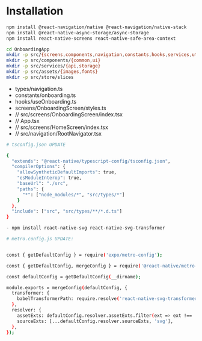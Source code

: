 
# Installation

```bash
npm install @react-navigation/native @react-navigation/native-stack
npm install @react-native-async-storage/async-storage
npm install react-native-screens react-native-safe-area-context
```

```bash
cd OnboardingApp
mkdir -p src/{screens,components,navigation,constants,hooks,services,utils,assets,types,store}
mkdir -p src/components/{common,ui}
mkdir -p src/services/{api,storage}
mkdir -p src/assets/{images,fonts}
mkdir -p src/store/slices
```

- types/navigation.ts
- constants/onboarding.ts
- hooks/useOnboarding.ts
- screens/OnboardingScreen/styles.ts
- // src/screens/OnboardingScreen/index.tsx
- // App.tsx
- // src/screens/HomeScreen/index.tsx
- // src/navigation/RootNavigator.tsx

```bash
# tsconfig.json UPDATE

{
  "extends": "@react-native/typescript-config/tsconfig.json",
  "compilerOptions": {
    "allowSyntheticDefaultImports": true,
    "esModuleInterop": true,
    "baseUrl": "./src",
    "paths": {
      "*": ["node_modules/*", "src/types/*"]
    }
  },
  "include": ["src", "src/types/**/*.d.ts"]
}

```

```bash
- npm install react-native-svg react-native-svg-transformer

# metro.config.js UPDATE:


const { getDefaultConfig } = require('expo/metro-config');

const { getDefaultConfig, mergeConfig } = require('@react-native/metro-config');

const defaultConfig = getDefaultConfig(__dirname);

module.exports = mergeConfig(defaultConfig, {
  transformer: {
    babelTransformerPath: require.resolve('react-native-svg-transformer'),
  },
  resolver: {
    assetExts: defaultConfig.resolver.assetExts.filter(ext => ext !== 'svg'),
    sourceExts: [...defaultConfig.resolver.sourceExts, 'svg'],
  },
});
```